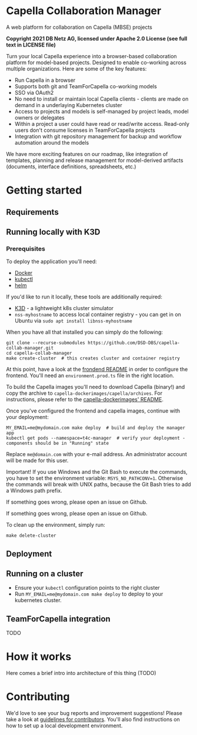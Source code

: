 # Capella Collaboration Manager

A web platform for collaboration on Capella (MBSE) projects

**Copyright 2021 DB Netz AG, licensed under Apache 2.0 License (see full text in LICENSE file)**

Turn your local Capella experience into a browser-based collaboration platform for model-based projects. Designed to enable co-working across multiple organizations.
Here are some of the key features:

* Run Capella in a browser
* Supports both git and TeamForCapella co-working models
* SSO via OAuth2
* No need to install or maintain local Capella clients - clients are made on demand in a underlaying Kubernetes cluster
* Access to projects and models is self-managed by project leads, model owners or delegates
* Within a project a user could have read or read/write access. Read-only users don't consume licenses in TeamForCapella projects
* Integration with git repository management for backup and workflow automation around the models

We have more exciting features on our roadmap, like integration of templates, planning and release management for model-derived artifacts (documents, interface definitions, spreadsheets, etc.)

# Getting started

## Requirements

## Running locally with K3D

### Prerequisites
To deploy the application you'll need:
* [Docker](https://docs.docker.com/engine/install/ubuntu/)
* [kubectl](https://kubernetes.io/docs/tasks/tools/install-kubectl-linux/)
* [helm](https://helm.sh/docs/intro/install/)

If you'd like to run it locally, these tools are additionally required:
* [K3D](https://k3d.io/) - a lightweight k8s cluster simulator
* `nss-myhostname` to access local container registry - you can get in on Ubuntu via `sudo apt install libnss-myhostname`

When you have all that installed you can simply do the following:

```
git clone --recurse-submodules https://github.com/DSD-DBS/capella-collab-manager.git
cd capella-collab-manager
make create-cluster  # this creates cluster and container registry
```

At this point, have a look at the [frondend README](frontend/README.md) in order to configure the frontend.
You'll need an `environment.prod.ts` file in the right location.

To build the Capella images you'll need to download Capella (binary!) and copy the archive to `capella-dockerimages/capella/archives`. For instructions, please refer to the [capella-dockerimages' README](capella-dockerimages/README.md).

Once you've configured the frontend and capella images, continue with your deployment:

```
MY_EMAIL=me@mydomain.com make deploy  # build and deploy the manager app
kubectl get pods --namespace=t4c-manager  # verify your deployment - components should be in "Running" state
```

Replace `me@domain.com` with your e-mail address. An administrator account will be made for this user.

Important! If you use Windows and the Git Bash to execute the commands, you have to set the environment variable: `MSYS_NO_PATHCONV=1`. 
Otherwise the commands will break with UNIX paths, because the Git Bash tries to add a Windows path prefix. 

If something goes wrong, please open an issue on Github.

If something goes wrong, please open an issue on Github.

To clean up the environment, simply run:

```
make delete-cluster
```

## Deployment

## Running on a cluster

* Ensure your `kubectl` configuration points to the right cluster
* Run `MY_EMAIL=me@mydomain.com make deploy` to deploy to your kubernetes cluster.

## TeamForCapella integration

TODO

# How it works

Here comes a brief intro into architecture of this thing (TODO)

# Contributing

We'd love to see your bug reports and improvement suggestions! Please take a look at [guidelines for contributors](CONTRIBUTING.md).
You'll also find instructions on how to set up a local development environment.
